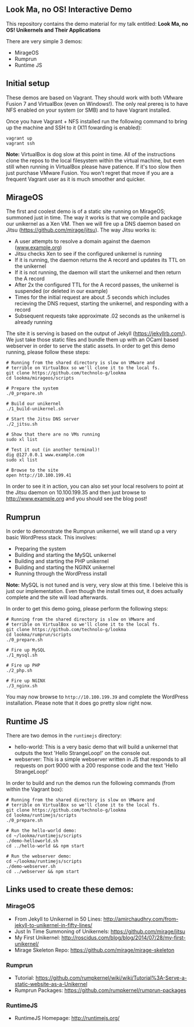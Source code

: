 ## Look Ma, no OS! Interactive Demo
This repository contains the demo material for my talk entitled:
**Look Ma, no OS! Unikernels and Their Applications**

There are very simple 3 demos:
- MirageOS
- Rumprun
- Runtime JS

## Initial setup
These demos are based on Vagrant. They should work with both VMware
Fusion 7 and VirtualBox (even on Windows!). The only real prereq is to
have NFS enabled on your system (or SMB) and to have Vagrant installed.

Once you have Vagrant + NFS installed run the following command to bring
up the machine and SSH to it (X11 fowarding is enabled):
```
vagrant up
vagrant ssh
```

**Note:** VirtualBox is dog slow at this point in time. All of the
instructions clone the repos to the local filesystem within the virtual
machine, but even still when running in VirtualBox please have patience.
If it's too slow then just purchase VMware Fusion. You won't regret that
move if you are a frequent Vagrant user as it is much smoother and
quicker.

## MirageOS
The first and coolest demo is of a static site running on MirageOS; summoned just in time.
The way it works is that we compile and package our unikernel as a Xen VM. Then we will
fire up a DNS daemon based on Jitsu (https://github.com/mirage/jitsu). The way Jitsu works is:
- A user attempts to resolve a domain against the daemon (www.example.org)
- Jitsu checks Xen to see if the configured unikernel is running
- If it is running, the daemon returns the A record and updates its TTL on the unikernel
- If it is not running, the daemon will start the unikernel and then return the A record
- After 2x the configured TTL for the A record passes, the unikernel is suspended (or deleted in our example)
- Times for the initial request are about .5 seconds which includes recieving the DNS request, starting the unikernel, and responding with a record
- Subsequent requests take approximate .02 seconds as the unikernel is already running

The site it is serving is based on the output of Jekyll (https://jekyllrb.com/). We just take those static files
and bundle them up with an OCaml based webserver in order to serve the static assets. In order to get this demo running,
please follow these steps:

```
# Running from the shared directory is slow on VMware and
# terrible on VirtualBox so we'll clone it to the local fs.
git clone https://github.com/technolo-g/lookma
cd lookma/mirageos/scripts

# Prepare the system
./0_prepare.sh

# Build our unikernel
./1_build-unikernel.sh

# Start the Jitsu DNS server
./2_jitsu.sh

# Show that there are no VMs running
sudo xl list

# Test it out (in another terminal)!
dig @127.0.0.1 www.example.com
sudo xl list

# Browse to the site
open http://10.100.199.41
```

In order to see it in action, you can also set your local resolvers to point at the Jitsu daemon
on 10.100.199.35 and then just browse to http://www.example.org and you should see the blog post!

## Rumprun
In order to demonstrate the Rumprun unikernel, we will stand up a very basic WordPress stack. This involves:
- Preparing the system
- Building and starting the MySQL unikernel
- Building and starting the PHP unikernel
- Building and starting the NGINX unikernel
- Running through the WordPress install

**Note:** MySQL is not tuned and is very, very slow at this
time. I beleive this is just our implementation. Even though the install
times out, it does actually complete and the site will load afterwards.

In order to get this demo going, please perform the following steps:
```
# Running from the shared directory is slow on VMware and
# terrible on VirtualBox so we'll clone it to the local fs.
git clone https://github.com/technolo-g/lookma
cd lookma/rumprun/scripts
./0_prepare.sh

# Fire up MySQL
./1_mysql.sh

# Fire up PHP
./2_php.sh

# Fire up NGINX
./3_nginx.sh
```

You may now browse to `http://10.100.199.39` and complete the WordPress installation. Please note that it does go pretty slow right now.

## Runtime JS
There are two demos in the `runtimejs` directory:
- hello-world: This is a very basic demo that will build a unikernel that outputs the text 'Hello StrangeLoop!' on the console out.
- webserver: This is a simple webserver written in JS that responds to all requests on port 9000 with a 200 response code and the text 'Hello StrangeLoop!'

In order to build and run the demos run the following commands (from within the Vagrant box):
```
# Running from the shared directory is slow on VMware and
# terrible on VirtualBox so we'll clone it to the local fs.
git clone https://github.com/technolo-g/lookma
cd lookma/runtimejs/scripts
./0_prepare.sh

# Run the hello-world demo:
cd ~/lookma/runtimejs/scripts
./demo-helloworld.sh
cd ../hello-world && npm start

# Run the webserver demo:
cd ~/lookma/runtimejs/scripts
./demo-webserver.sh
cd ../webserver && npm start
```

## Links used to create these demos:
### MirageOS
- From Jekyll to Unikernel in 50 Lines: http://amirchaudhry.com/from-jekyll-to-unikernel-in-fifty-lines/
- Just In Time Summoning of Unikernels: https://github.com/mirage/jitsu
- My First Unikernel: http://roscidus.com/blog/blog/2014/07/28/my-first-unikernel/
- Mirage Skeleton Repo: https://github.com/mirage/mirage-skeleton

### Rumprun
- Tutorial: https://github.com/rumpkernel/wiki/wiki/Tutorial%3A-Serve-a-static-website-as-a-Unikernel
- Rumprun Packages: https://github.com/rumpkernel/rumprun-packages

### RuntimeJS
- RuntimeJS Homepage: http://runtimejs.org/


